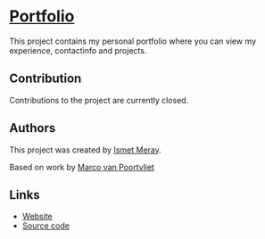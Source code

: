# [Portfolio](https://marcovp.nl/)

This project contains my personal portfolio where you can view my experience, contactinfo and projects.

## Contribution
Contributions to the project are currently closed.

## Authors
This project was created by [Ismet Meray](https://github.com/ismetMeray "GitHub page").

Based on work by [Marco van Poortvliet](https://github.com/marc0tjevp)
## Links

* [Website](http://portfolioim.atwebpages.com/)
* [Source code](https://github.com/ismetMeray/Portfolio)
